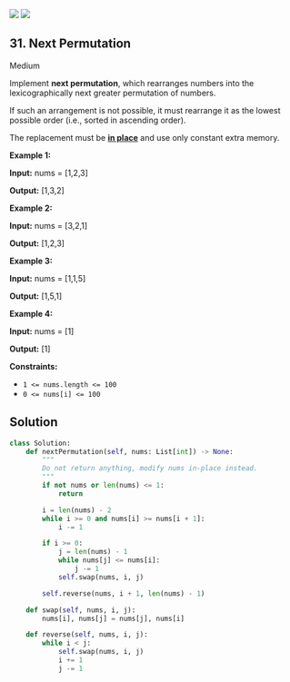 [![](https://img.shields.io/github/stars/LeetCode-in-Python/LeetCode-in-Python?label=Stars&style=flat-square)](https://github.com/LeetCode-in-Python/LeetCode-in-Python)
[![](https://img.shields.io/github/forks/LeetCode-in-Python/LeetCode-in-Python?label=Fork%20me%20on%20GitHub%20&style=flat-square)](https://github.com/LeetCode-in-Python/LeetCode-in-Python/fork)

## 31\. Next Permutation

Medium

Implement **next permutation**, which rearranges numbers into the lexicographically next greater permutation of numbers.

If such an arrangement is not possible, it must rearrange it as the lowest possible order (i.e., sorted in ascending order).

The replacement must be **[in place](http://en.wikipedia.org/wiki/In-place_algorithm)** and use only constant extra memory.

**Example 1:**

**Input:** nums = [1,2,3]

**Output:** [1,3,2] 

**Example 2:**

**Input:** nums = [3,2,1]

**Output:** [1,2,3] 

**Example 3:**

**Input:** nums = [1,1,5]

**Output:** [1,5,1] 

**Example 4:**

**Input:** nums = [1]

**Output:** [1] 

**Constraints:**

*   `1 <= nums.length <= 100`
*   `0 <= nums[i] <= 100`



## Solution

```python
class Solution:
    def nextPermutation(self, nums: List[int]) -> None:
        """
        Do not return anything, modify nums in-place instead.
        """
        if not nums or len(nums) <= 1:
            return

        i = len(nums) - 2
        while i >= 0 and nums[i] >= nums[i + 1]:
            i -= 1

        if i >= 0:
            j = len(nums) - 1
            while nums[j] <= nums[i]:
                j -= 1
            self.swap(nums, i, j)

        self.reverse(nums, i + 1, len(nums) - 1)

    def swap(self, nums, i, j):
        nums[i], nums[j] = nums[j], nums[i]

    def reverse(self, nums, i, j):
        while i < j:
            self.swap(nums, i, j)
            i += 1
            j -= 1
```